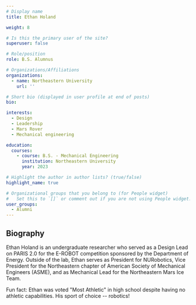```yaml
---
# Display name
title: Ethan Holand

weight: 8

# Is this the primary user of the site?
superuser: false

# Role/position
role: B.S. Alumnus

# Organizations/Affiliations
organizations:
  - name: Northeastern University
    url: ''

# Short bio (displayed in user profile at end of posts)
bio:

interests:
  - Design
  - Leadership
  - Mars Rover  
  - Mechanical engineering

education:
  courses:
    - course: B.S. - Mechanical Engineering
      institution: Northeastern University
      year: 2023

# Highlight the author in author lists? (true/false)
highlight_name: true

# Organizational groups that you belong to (for People widget)
#   Set this to `[]` or comment out if you are not using People widget.
user_groups:
  - Alumni
---
```


## Biography

Ethan Holand is an undergraduate researcher who served as a Design Lead on PARIS 2.0 for the E-ROBOT competition sponsored by the Department of Energy. Outside of the lab, Ethan serves as President for NURobotics, Vice President for the Northeastern chapter of American Society of Mechanical Engineers (ASME), and as Mechanical Lead for the Northeastern Mars Ice Team.

Fun fact: Ethan was voted "Most Athletic" in high school despite having no athletic capabilities. His sport of choice -- robotics!
